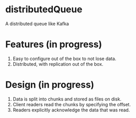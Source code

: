 # distributedQueue
A distributed queue like Kafka

# Features (in progress)

1. Easy to configure out of the box to not lose data. 
2. Distributed, with replication out of the box. 


# Design (in progress)

1. Data is split into chunks and stored as files on disk. 
2. Client readers read the chunks by specifying the offset. 
2. Readers explicitly acknowledge the data that was read. 
